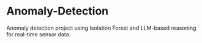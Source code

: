 # Anomaly-Detection
Anomaly detection project using Isolation Forest and LLM-based reasoning for real-time sensor data.
